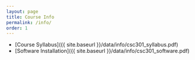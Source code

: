 ```yaml
---
layout: page
title: Course Info 
permalink: /info/
order: 1
---
```


* [Course Syllabus]({{ site.baseurl }}/data/info/csc301_syllabus.pdf)
* [Software Installation]({{ site.baseurl }}/data/info/csc301_software.pdf)
